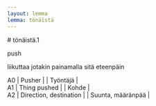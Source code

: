 ```yaml
---
layout: lemma
lemma: tönäistä
---
```


<div class="sense">
# <span class="sensename">tönäistä.1</span>

<span class="description">push</span>

<span class="description">liikuttaa jotakin painamalla sitä eteenpäin</span>

A0 | Pusher |   | Työntäjä |  
A1 | Thing pushed |   | Kohde |  
A2 | Direction, destination |   | Suunta, määränpää |  

</div>

